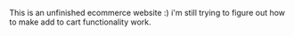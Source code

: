 This is an unfinished ecommerce website :) i'm still trying to figure out how to make add to cart functionality work.
